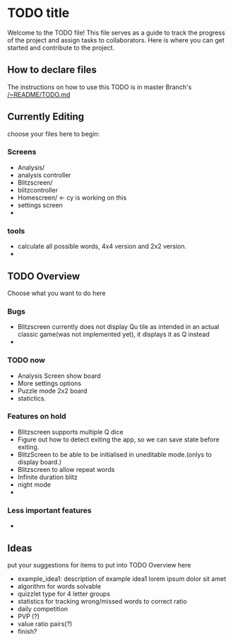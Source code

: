 # TODO title
Welcome to the TODO file! This file serves as a guide to track the progress of the project and assign tasks to collaborators.
Here is where you can get started and contribute to the project.

## How to declare files
The instructions on how to use this TODO is in master Branch's [/~README/TODO.md](https://github.com/brofegroy/WordBlitz/blob/master/~README/TODO.md)

## Currently Editing
choose your files here to begin:
### Screens
- Analysis/
- analysis controller
- Blitzscreen/
- blitzcontroller
- Homescreen/ <- cy is working on this
- settings screen
- 
### tools
- calculate all possible words, 4x4 version and 2x2 version.
- 



## TODO Overview
Choose what you want to do here

### Bugs
- Blitzscreen currently does not display Qu tile as intended in an actual classic game(was not implemented yet), it displays it as Q instead
- 

### TODO now
- Analysis Screen show board
- More settings options
- Puzzle mode 2x2 board
- statictics.

### Features on hold 
- Blitzscreen supports multiple Q dice
- Figure out how to detect exiting the app, so we can save state before exiting.
- BlitzScreen to be able to be initialised in uneditable mode.(onlys to display board.)
- Blitzscreen to allow repeat words
- Infinite duration blitz
- night mode
- 

### Less important features
- 



## Ideas
put your suggestions for items to put into TODO Overview here

- example_idea1: description of example idea1 lorem ipsum dolor sit amet
- algorithm for words solvable
- quizzlet type for 4 letter groups
- statistics for tracking wrong/missed words to correct ratio
- daily competition
- PVP (?)
- value ratio pairs(?)
- finish?

